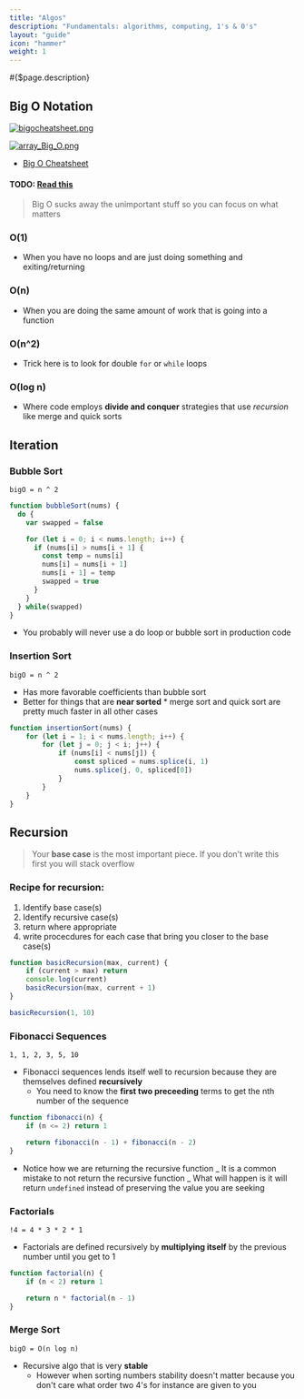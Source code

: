 ```yaml
---
title: "Algos"
description: "Fundamentals: algorithms, computing, 1's & 0's"
layout: "guide"
icon: "hammer"
weight: 1
---
```


#{$page.description}

<article id="1">

## Big O Notation

[![bigocheatsheet.png](https://s20.postimg.org/arpf7xsl9/bigocheatsheet.png)](https://postimg.org/image/x3n81brp5/)

[![array_Big_O.png](https://s20.postimg.org/w2mzc7app/array_Big_O.png)](https://postimg.org/image/hjfuashkp/)

* [Big O Cheatsheet](http://bigocheatsheet.com/)

#### TODO: [Read this](https://web.njit.edu/~wl256/download/cs610/Introduction-to-algorithm-3rdEdition.pdf)

> Big O sucks away the unimportant stuff so you can focus on what matters

### O(1)

* When you have no loops and are just doing something and exiting/returning

### O(n)

* When you are doing the same amount of work that is going into a function

### O(n^2)

* Trick here is to look for double `for` or `while` loops

### O(log n)

* Where code employs **divide and conquer** strategies that use _recursion_ like merge and quick sorts

</article>

<article id="2">

## Iteration

### Bubble Sort

`bigO = n ^ 2`

```javascript
function bubbleSort(nums) {  
  do {
    var swapped = false

    for (let i = 0; i < nums.length; i++) {
      if (nums[i] > nums[i + 1] {
        const temp = nums[i]
        nums[i] = nums[i + 1]
        nums[i + 1] = temp
        swapped = true
      }
    }
  } while(swapped)
}
```

* You probably will never use a do loop or bubble sort in production code

### Insertion Sort

`bigO = n ^ 2`

* Has more favorable coefficients than bubble sort
* Better for things that are **near sorted** \* merge sort and quick sort are pretty much faster in all other cases

```javascript
function insertionSort(nums) {
	for (let i = 1; i < nums.length; i++) {
		for (let j = 0; j < i; j++) {
			if (nums[i] < nums[j]) {
				const spliced = nums.splice(i, 1)
				nums.splice(j, 0, spliced[0])
			}
		}
	}
}
```

</article>

<article id="3">

## Recursion

> Your **base case** is the most important piece. If you don't write this first you will stack overflow

### Recipe for recursion:

1. Identify base case(s)
2. Identify recursive case(s)
3. return where appropriate
4. write procecdures for each case that bring you closer to the base case(s)

```javascript
function basicRecursion(max, current) {
	if (current > max) return
	console.log(current)
	basicRecursion(max, current + 1)
}

basicRecursion(1, 10)
```

### Fibonacci Sequences

`1, 1, 2, 3, 5, 10`

* Fibonacci sequences lends itself well to recursion because they are themselves defined **recursively**
  * You need to know the **first two preceeding** terms to get the nth number of the sequence

```javascript
function fibonacci(n) {
	if (n <= 2) return 1

	return fibonacci(n - 1) + fibonacci(n - 2)
}
```

* Notice how we are returning the recursive function
  _ It is a common mistake to not return the recursive function
  _ What will happen is it will return `undefined` instead of preserving the value you are seeking

### Factorials

`!4 = 4 * 3 * 2 * 1`

* Factorials are defined recursively by **multiplying itself** by the previous number until you get to 1

```javascript
function factorial(n) {
	if (n < 2) return 1

	return n * factorial(n - 1)
}
```

### Merge Sort

`bigO = O(n log n)`

* Recursive algo that is very **stable**
  * However when sorting numbers stability doesn't matter because you don't care what order two 4's for instance are given to you

</article>
